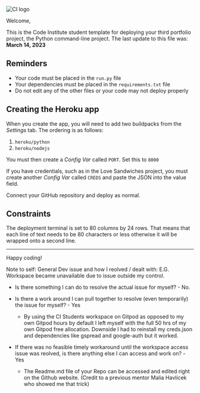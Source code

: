 ![CI logo](https://codeinstitute.s3.amazonaws.com/fullstack/ci_logo_small.png)

Welcome,

This is the Code Institute student template for deploying your third portfolio project, the Python command-line project. The last update to this file was: **March 14, 2023**

## Reminders

- Your code must be placed in the `run.py` file
- Your dependencies must be placed in the `requirements.txt` file
- Do not edit any of the other files or your code may not deploy properly

## Creating the Heroku app

When you create the app, you will need to add two buildpacks from the _Settings_ tab. The ordering is as follows:

1. `heroku/python`
2. `heroku/nodejs`

You must then create a _Config Var_ called `PORT`. Set this to `8000`

If you have credentials, such as in the Love Sandwiches project, you must create another _Config Var_ called `CREDS` and paste the JSON into the value field.

Connect your GitHub repository and deploy as normal.

## Constraints

The deployment terminal is set to 80 columns by 24 rows. That means that each line of text needs to be 80 characters or less otherwise it will be wrapped onto a second line.

---

Happy coding!

Note to self: General Dev issue and how I reolved / dealt with: 
E.G. Workspace became unavailable due to issue outside my control.
 - Is there something I can do to resolve the actual issue for myself? - No. 

 - Is there a work around I can pull together to resolve (even temporarily) the issue for myself? - Yes
    - By using the CI Students workspace on Gitpod as opposed to my own Gitpod hours by default I left myself with the full 50 hrs of my own Gitpod free allocation. Downside I had to reinstall my creds.json and dependencies like gspread and google-auth but it worked. 
 
 - If there was no feasible timely workaround until the workspace access issue was reolved, 
    is there anything else I can access and work on? -Yes
     - The Readme.md file of your Repo can be accessed and edited right on the Github website. (Credit to a previous mentor Malia Havlicek who showed me that trick)


